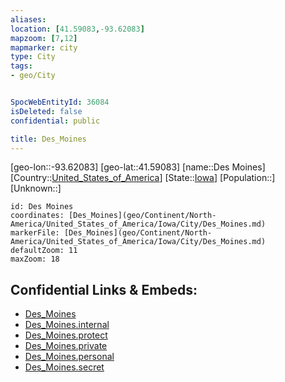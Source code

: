 ```yaml
---
aliases: 
location: [41.59083,-93.62083]
mapzoom: [7,12] 
mapmarker: city 
type: City
tags:
- geo/City


SpocWebEntityId: 36084
isDeleted: false
confidential: public

title: Des_Moines
---
```

[geo-lon::-93.62083]
[geo-lat::41.59083]
[name::Des Moines]
[Country::[United_States_of_America](geo/Continent/North-America/United_States_of_America.md)]
[State::[Iowa](geo/Continent/North-America/United_States_of_America/Iowa.md)]
[Population::]
[Unknown::]


```leaflet
id: Des Moines
coordinates: [Des_Moines](geo/Continent/North-America/United_States_of_America/Iowa/City/Des_Moines.md)
markerFile: [Des_Moines](geo/Continent/North-America/United_States_of_America/Iowa/City/Des_Moines.md)
defaultZoom: 11 
maxZoom: 18
```


## Confidential Links & Embeds: 
- [Des_Moines](../../../../../../../_public/geo/Continent/North-America/United_States_of_America/Iowa/City/Des_Moines.md) 
- [Des_Moines.internal](../../../../../../../_internal/geo/Continent/North-America/United_States_of_America/Iowa/City/Des_Moines.internal.md) 
- [Des_Moines.protect](../../../../../../../_protect/geo/Continent/North-America/United_States_of_America/Iowa/City/Des_Moines.protect.md) 
- [Des_Moines.private](../../../../../../../_private/geo/Continent/North-America/United_States_of_America/Iowa/City/Des_Moines.private.md) 
- [Des_Moines.personal](../../../../../../../_personal/geo/Continent/North-America/United_States_of_America/Iowa/City/Des_Moines.personal.md) 
- [Des_Moines.secret](../../../../../../../_secret/geo/Continent/North-America/United_States_of_America/Iowa/City/Des_Moines.secret.md) 
